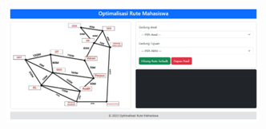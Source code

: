 ![alt text](https://github.com/srgjo27/dynamic_programing_optimalisasi_rute/blob/master/output1.png)
